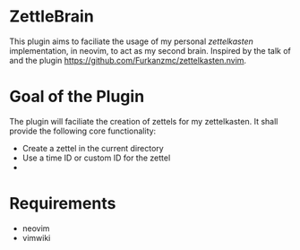 # ZettleBrain

This plugin aims to faciliate the usage of my personal *zettelkasten* implementation, in neovim, to act as my second brain.
Inspired by the talk of and the plugin https://github.com/Furkanzmc/zettelkasten.nvim.

# Goal of the Plugin

The plugin will faciliate the creation of zettels for my zettelkasten.
It shall provide the following core functionality:

* Create a zettel in the current directory
* Use a time ID or custom ID for the zettel
* 

# Requirements
* neovim
* vimwiki
